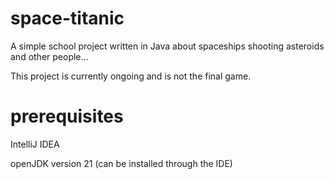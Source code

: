 # space-titanic
A simple school project written in Java about spaceships shooting asteroids and other people...

This project is currently ongoing and is not the final game.

# prerequisites
IntelliJ IDEA

openJDK version 21 (can be installed through the IDE) 
